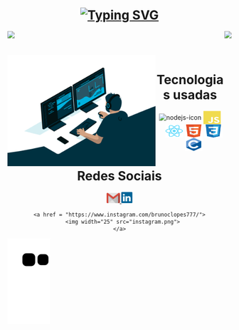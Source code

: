<h1 align = "center">
<a href="https://git.io/typing-svg"><img src="https://readme-typing-svg.demolab.com?font=Fira+Code&weight=600&size=75&duration=1500&pause=1500&color=0CE82B&background=000000EE&center=true&vCenter=true&multiline=true&width=1920&height=385&lines=Ol%C3%A1+%3A);Meu+nome+%C3%A9+Bruno%2C+26%2C+dev.;Seja+Bem+Vindo+ao+meu+perfil." alt="Typing SVG" /></a>
</h1>

<div>  
  <img height="180em" src="https://github-readme-stats.vercel.app/api?username=BrunoCarolino7&show_icons=true&theme=chartreuse-dark&include_all_commits=true&count_private=true"/>
  <img align="right" height="180em" src="https://github-readme-stats.vercel.app/api/top-langs/?username=BrunoCarolino7&layout=compact&langs_count=16&theme=chartreuse-dark"/>
</div>
<br>

<div  align="center"> 
  <div style="display: inline_block"><br>
    <img align="left" height="250" alt="coding-time" src="code.gif">
    <h1 align="center">Tecnologias usadas</h1>
    <img align="center" height="30" width="40" alt="nodejs-icon" src="https://raw.githubusercontent.com/jmnote/z-icons/master/svg/csharp.svg">
    <img align="center" height="30" width="40" alt="js-icon"  src="https://raw.githubusercontent.com/devicons/devicon/master/icons/javascript/javascript-plain.svg">
    <img align="center" height="30" width="40" alt="react-icon" src="https://raw.githubusercontent.com/devicons/devicon/master/icons/react/react-original.svg">
    <img align="center" height="30" width="40" alt="html-icon" src="https://raw.githubusercontent.com/devicons/devicon/master/icons/html5/html5-original.svg">
    <img align="center" height="30" width="40" alt="css-icon" src="https://raw.githubusercontent.com/devicons/devicon/master/icons/css3/css3-original.svg">
    <img align="center" height="30" width="40" alt="c-icon" src="https://raw.githubusercontent.com/devicons/devicon/master/icons/c/c-original.svg">    
  
   </div>
    
  
  <h1 align="center">Redes Sociais</h1>
    <a href = "mailto: lopesb073@gmail.com">
      <img width="30" src="gmail.svg">
    </a>
    <a href = "https://www.linkedin.com/in/bruno-carolino-dev/">
      <img width="25" src="linkedin.svg">
    </a>
    
    <a href = "https://www.instagram.com/brunoclopes777/">
      <img width="25" src="instagram.png">
    </a>
</div>
  
![Snake animation](https://github.com/BrunoCarolino7/BrunoCarolino7/blob/output/github-contribution-grid-snake.svg)
